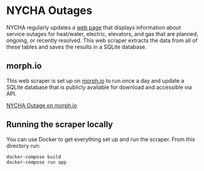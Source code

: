 # NYCHA Outages

NYCHA regularly updates a [web page](https://my.nycha.info/Outages/Outages.aspx) that displays information about service outages for heat/water, electric, elevators, and gas that are planned, ongoing, or recently resolved. This web scraper extracts the data from all of these tables and saves the results in a SQLite database.

## morph.io

This web scraper is set up on [morph.io](morph.io) to run once a day and update a SQLite database that is publicly available for download and accessible via API. 

[NYCHA Outage on morph.io](https://morph.io/austensen/nycha-outages)


## Running the scraper locally

You can use Docker to get everything set up and run the scraper. From this directory run:

```
docker-compose build
docker-compose run app
```